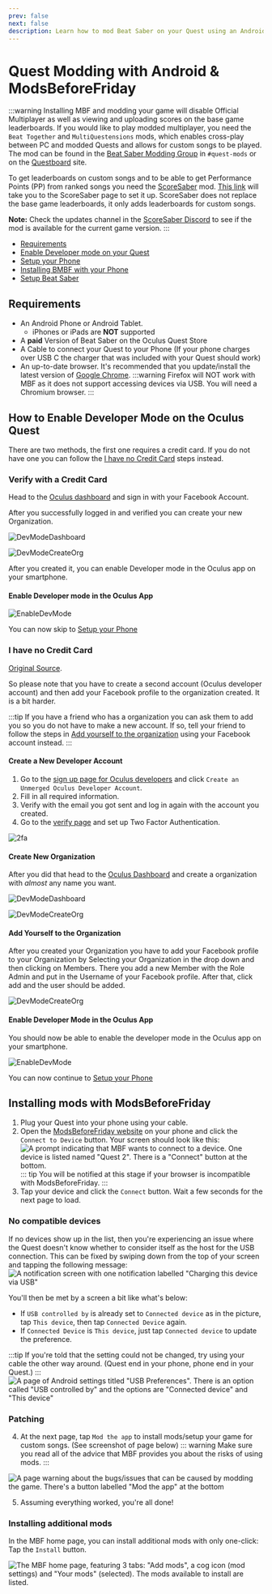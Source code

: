 ```yaml
---
prev: false
next: false
description: Learn how to mod Beat Saber on your Quest using an Android device!
---
```


# Quest Modding with Android & ModsBeforeFriday

:::warning
Installing MBF and modding your game will disable Official Multiplayer as well as viewing and uploading scores on the
base game leaderboards.
If you would like to play modded multiplayer, you need the `Beat Together` and `MultiQuestensions` mods, which enables
cross-play between PC
and modded Quests and allows for custom songs to be played. The mod can be found in the
[Beat Saber Modding Group](https://discord.gg/beatsabermods) in `#quest-mods` or on the
[Questboard](https://questmodding.com) site.

To get leaderboards on custom songs and to be able to get Performance Points (PP) from ranked songs you need the
[ScoreSaber](https://scoresaber.com/quest) mod. [This link](https://scoresaber.com/quest) will take you to the
ScoreSaber page to set it up.
ScoreSaber does not replace the base game leaderboards, it only adds leaderboards for custom songs.

**Note:** Check the updates channel in the [ScoreSaber Discord](https://discord.gg/scoresaber) to see if the mod is available
for the current game version.
:::

- [Requirements](#requirements)
- [Enable Developer mode on your Quest](#how-to-enable-developer-mode-on-the-oculus-quest)
- [Setup your Phone](#setup-your-phone)
- [Installing BMBF with your Phone](#installing-bmbf-with-your-phone)
- [Setup Beat Saber](#setup-beat-saber)

## Requirements

- An Android Phone or Android Tablet.
  - iPhones or iPads are **NOT** supported
- A **paid** Version of Beat Saber on the Oculus Quest Store
- A Cable to connect your Quest to your Phone (If your phone charges over USB C the charger that was included with your
  Quest should work)
- An up-to-date browser. It's recommended that you update/install the latest version of [Google Chrome](https://play.google.com/store/apps/details?id=com.android.chrome).
:::warning
Firefox will NOT work with MBF as it does not support accessing devices via USB. You will need a Chromium browser.
:::

## How to Enable Developer Mode on the Oculus Quest

There are two methods, the first one requires a credit card. If you do not have one you can follow the
[I have no Credit Card](#i-have-no-credit-card) steps instead.

### Verify with a Credit Card

Head to the [Oculus dashboard](https://dashboard.oculus.com/) and sign in with your Facebook Account.

After you successfully logged in and verified you can create your new Organization.

![DevModeDashboard](/.assets/images/beginners-guide/DevModeDashboard.png)

![DevModeCreateOrg](/.assets/images/beginners-guide/DevModeCreateOrg.png)

After you created it, you can enable Developer mode in the Oculus app on your smartphone.

#### Enable Developer mode in the Oculus App

![EnableDevMode](/.assets/images/beginners-guide/EnableDevMode.png)

You can now skip to [Setup your Phone](#setup-your-phone)

### I have no Credit Card

[Original Source](https://www.reddit.com/r/sidequest/comments/jaxy4u/cant_verify_oculus_developer_account/?utm_source=amp&utm_medium=&utm_content=post_body).

So please note that you have to create a second account (Oculus developer account) and then add your Facebook profile to
the organization created.
It is a bit harder.

:::tip
If you have a friend who has a organization you can ask them to add you so you do not have to make a new account.
If so, tell your friend to follow the steps in [Add yourself to the organization](#add-yourself-to-the-organization)
using your Facebook account instead.
:::

#### Create a New Developer Account

1. Go to the [sign up page for Oculus developers](https://developer.oculus.com/sign-up/) and click
   `Create an Unmerged Oculus Developer Account`.
2. Fill in all required information.
3. Verify with the email you got sent and log in again with the account you created.
4. Go to the [verify page](https://developer.oculus.com/manage/verify/) and set up Two Factor Authentication.

![2fa](/.assets/images/beginners-guide/2fa.png)

#### Create New Organization

After you did that head to the [Oculus Dashboard](https://dashboard.oculus.com/) and create a organization with _almost_
any name you want.

![DevModeDashboard](/.assets/images/beginners-guide/DevModeDashboard.png)

![DevModeCreateOrg](/.assets/images/beginners-guide/DevModeCreateOrg.png)

#### Add Yourself to the Organization

After you created your Organization you have to add your Facebook profile to your Organization by Selecting your Organization
in the drop down and then clicking on Members.
There you add a new Member with the Role Admin and put in the Username of your Facebook profile. After that, click add
and the user should be added.

![DevModeCreateOrg](/.assets/images/beginners-guide/addmember.png)

#### Enable Developer Mode in the Oculus App

You should now be able to enable the developer mode in the Oculus app on your smartphone.

![EnableDevMode](/.assets/images/beginners-guide/EnableDevMode.png)

You can now continue to [Setup your Phone](#setup-your-phone)

## Installing mods with ModsBeforeFriday

1. Plug your Quest into your phone using your cable.
2. Open the [ModsBeforeFriday website](https://lauriethefish.github.io/ModsBeforeFriday/) on your phone and click the `Connect to Device` button. Your screen should look like this:
![A prompt indicating that MBF wants to connect to a device. One device is listed named "Quest 2". There is a "Connect" button at the bottom.](/.assets/images/beginners-guide/mbf-android-quest-found.png)
::: tip
You will be notified at this stage if your browser is incompatible with ModsBeforeFriday.
:::
3. Tap your device and click the `Connect` button. Wait a few seconds for the next page to load.
### No compatible devices
If no devices show up in the list, then you're experiencing an issue where the Quest doesn't know whether to consider itself as the host for the USB connection. This can be fixed by swiping down from the top of your screen and tapping the following message:
![A notification screen with one notification labelled "Charging this device via USB"](/.assets/images/beginners-guide/mbf-android-usb-tray.png)

You'll then be met by a screen a bit like what's below:

- If `USB controlled by` is already set to `Connected device` as in the picture, tap `This device`, then tap `Connected Device` again.
- If `Connected Device` is `This device`, just tap `Connected device` to update the preference.

:::tip
If you're told that the setting could not be changed, try using your cable the other way around. (Quest end in your phone, phone end in your Quest.)
:::
![A page of Android settings titled "USB Preferences". There is an option called "USB controlled by" and the options are "Connected device" and "This device"](/.assets/images/beginners-guide/mbf-android-preferences-changed.png)

### Patching
4. At the next page, tap `Mod the app` to install mods/setup your game for custom songs. (See screenshot of page below)
::: warning
Make sure you read all of the advice that MBF provides you about the risks of using mods.
:::

![A page warning about the bugs/issues that can be caused by modding the game. There's a button labelled "Mod the app" at the bottom](/.assets/images/beginners-guide/mbf-android-ready-to-mod.png)

5. Assuming everything worked, you're all done!

### Installing additional mods

In the MBF home page, you can install additional mods with only one-click: Tap the `Install` button.

![The MBF home page, featuring 3 tabs: "Add mods", a cog icon (mod settings) and "Your mods" (selected). The mods available to install are listed.](/.assets/images/beginners-guide/mbf-android-modding-complete.png)
